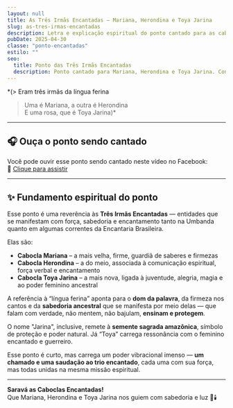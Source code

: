 ```yaml
---
layout: null
title: As Três Irmãs Encantadas – Mariana, Herondina e Toya Jarina
slug: as-tres-irmas-encantadas
description: Letra e explicação espiritual do ponto cantado para as caboclas encantadas Mariana, Herondina e Toya Jarina.
pubDate: 2025-04-30
classe: "ponto-encantadas"
estilo: ""
seo:
  title: Ponto das Três Irmãs Encantadas
  description: Ponto cantado para Mariana, Herondina e Toya Jarina. Conheça sua letra e seu significado espiritual.
---
```


*(> Eram três irmãs da língua ferina  
> Uma é Mariana, a outra é Herondina  
> E uma rosa, que é Toya Jarina)*

---

## 🎧 Ouça o ponto sendo cantado

Você pode ouvir esse ponto sendo cantado neste vídeo no Facebook:  
🔗 [Clique para assistir](https://www.facebook.com/reel/9415904055122396)

---

## ✨ Fundamento espiritual do ponto

Esse ponto é uma reverência às **Três Irmãs Encantadas** — entidades que se manifestam com força, sabedoria e encantamento tanto na Umbanda quanto em algumas correntes da Encantaria Brasileira.

Elas são:

- **Cabocla Mariana** – a mais velha, firme, guardiã de saberes e firmezas  
- **Cabocla Herondina** – a do meio, associada à comunicação espiritual, força verbal e encantamento  
- **Cabocla Toya Jarina** – a mais nova, ligada à juventude, alegria, magia e ao poder feminino ancestral

A referência à “língua ferina” aponta para o **dom da palavra**, da firmeza nos cantos e da **sabedoria ancestral** que se manifesta por meio delas — que falam com verdade, não mentem, não bajulam, **ensinam e protegem**.

O nome "Jarina", inclusive, remete à **semente sagrada amazônica**, símbolo de proteção e poder natural. Já “Toya” carrega ressonância com o feminino encantado e guerreiro.

Esse ponto é curto, mas carrega um poder vibracional imenso — **um chamado e uma saudação ao trio encantado**, cada uma com sua força, mas todas unidas na mesma missão espiritual.

---

**Saravá as Caboclas Encantadas!**  
Que Mariana, Herondina e Toya Jarina nos guiem com sabedoria e luz 🌿🕯️

